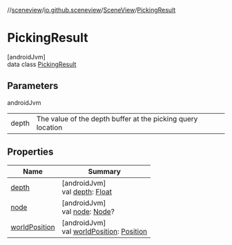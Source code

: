 //[sceneview](../../../../index.md)/[io.github.sceneview](../../index.md)/[SceneView](../index.md)/[PickingResult](index.md)

# PickingResult

[androidJvm]\
data class [PickingResult](index.md)

## Parameters

androidJvm

| | |
|---|---|
| depth | The value of the depth buffer at the picking query location |

## Properties

| Name | Summary |
|---|---|
| [depth](depth.md) | [androidJvm]<br>val [depth](depth.md): [Float](https://kotlinlang.org/api/latest/jvm/stdlib/kotlin/-float/index.html) |
| [node](node.md) | [androidJvm]<br>val [node](node.md): [Node](../../../io.github.sceneview.nodes/-node/index.md)? |
| [worldPosition](world-position.md) | [androidJvm]<br>val [worldPosition](world-position.md): [Position](../../../io.github.sceneview.math/index.md#945960193%2FClasslikes%2F-1571379623) |
